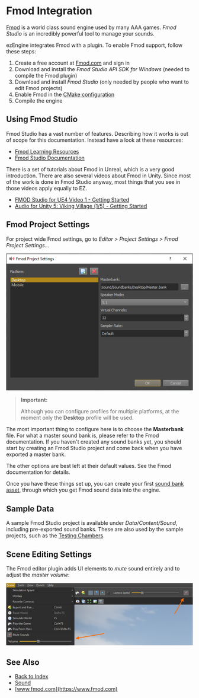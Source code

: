 # Fmod Integration

[Fmod](https://www.fmod.com) is a world class sound engine used by many AAA games. *Fmod Studio* is an incredibly powerful tool to manage your sounds.

ezEngine integrates Fmod with a plugin. To enable Fmod support, follow these steps:

1. Create a free account at [Fmod.com](https://www.fmod.com) and sign in
1. Download and install the *Fmod Studio API SDK for Windows* (needed to compile the Fmod plugin)
1. Download and install *Fmod Studio* (only needed by people who want to edit Fmod projects)
1. Enable Fmod in the [CMake configuration](../build/cmake-config.md)
1. Compile the engine

## Using Fmod Studio

Fmod Studio has a vast number of features. Describing how it works is out of scope for this documentation. Instead have a look at these resources:

* [Fmod Learning Resources](https://www.fmod.com/learn)
* [Fmod Studio Documentation](https://www.fmod.com/resources/documentation-studio)

There is a set of tutorials about Fmod in Unreal, which is a very good introduction. There are also several videos about Fmod in Unity. Since most of the work is done in Fmod Studio anyway, most things that you see in those videos apply equally to EZ.

* [FMOD Studio for UE4 Video 1 - Getting Started](https://www.youtube.com/watch?v=K64sGI9cKEg)
* [Audio for Unity 5: Viking Village (1/5) - Getting Started](https://www.youtube.com/watch?v=KkQ89ZXv5sQ)

## Fmod Project Settings

For project wide Fmod settings, go to *Editor > Project Settings > Fmod Project Settings...*

![Fmod settings](media/fmod-settings.png)

> **Important:**
>
> Although you can configure profiles for multiple platforms, at the moment only the **Desktop** profile will be used.

The most important thing to configure here is to choose the **Masterbank** file. For what a master sound bank is, please refer to the Fmod documentation. If you haven't created any sound banks yet, you should start by creating an Fmod Studio project and come back when you have exported a master bank.

The other options are best left at their default values. See the Fmod documentation for details.

Once you have these things set up, you can create your first [sound bank asset](fmod-soundbank-asset.md), through which you get Fmod sound data into the engine.

## Sample Data

A sample Fmod Studio project is available under *Data/Content/Sound*, including pre-exported sound banks. These are also used by the sample projects, such as the [Testing Chambers](../samples/testing-chambers.md).

## Scene Editing Settings

The Fmod editor plugin adds UI elements to *mute* sound entirely and to adjust the *master volume*:

![Fmod UI](media/sound-ui.jpg)

## See Also

* [Back to Index](../index.md)
* [Sound](sound-overview.md)
* [www.fmod.com](https://www.fmod.com)
